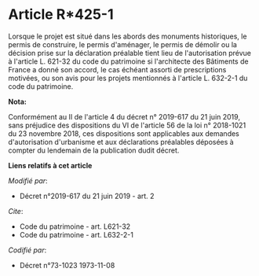 # Article R*425-1

Lorsque le projet est situé dans les abords des monuments historiques, le permis de construire, le permis d'aménager, le
permis de démolir ou la décision prise sur la déclaration préalable tient lieu de l'autorisation prévue à l'article L. 621-32
du code du patrimoine si l'architecte des Bâtiments de France a donné son accord, le cas échéant assorti de prescriptions
motivées, ou son avis pour les projets mentionnés à l'article L. 632-2-1 du code du patrimoine.

**Nota:**

Conformément au II de l'article 4 du décret n° 2019-617 du 21 juin 2019, sans préjudice des dispositions du VI de l'article
56 de la loi n° 2018-1021 du 23 novembre 2018, ces dispositions sont applicables aux demandes d'autorisation d'urbanisme et
aux déclarations préalables déposées à compter du lendemain de la publication dudit décret.

**Liens relatifs à cet article**

_Modifié par_:

  - Décret n°2019-617 du 21 juin 2019 - art. 2

_Cite_:

  - Code du patrimoine - art. L621-32
  - Code du patrimoine - art. L632-2-1

_Codifié par_:

  - Décret n°73-1023 1973-11-08
